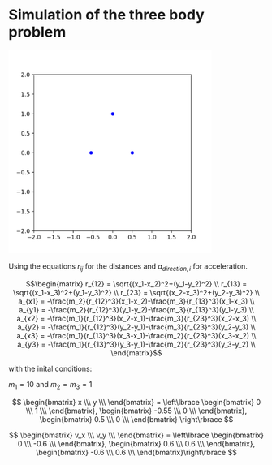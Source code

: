 # Simulation of the three body problem

<img src="animation/animation_00_speed.gif" width="400">

Using the equations $r_{ij}$ for the distances and $a_{direction, i}$ for acceleration.

``` math
\begin{matrix}
r_{12} = \sqrt{(x_1-x_2)^2+(y_1-y_2)^2} \\
r_{13} = \sqrt{(x_1-x_3)^2+(y_1-y_3)^2} \\
r_{23} = \sqrt{(x_2-x_3)^2+(y_2-y_3)^2} \\
a_{x1} = -\frac{m_2}{r_{12}^3}(x_1-x_2)-\frac{m_3}{r_{13}^3}(x_1-x_3) \\
a_{y1} = -\frac{m_2}{r_{12}^3}(y_1-y_2)-\frac{m_3}{r_{13}^3}(y_1-y_3) \\
a_{x2} = -\frac{m_1}{r_{12}^3}(x_2-x_1)-\frac{m_3}{r_{23}^3}(x_2-x_3) \\
a_{y2} = -\frac{m_1}{r_{12}^3}(y_2-y_1)-\frac{m_3}{r_{23}^3}(y_2-y_3) \\
a_{x3} = -\frac{m_1}{r_{13}^3}(x_3-x_1)-\frac{m_2}{r_{23}^3}(x_3-x_2) \\
a_{y3} = -\frac{m_1}{r_{13}^3}(y_3-y_1)-\frac{m_2}{r_{23}^3}(y_3-y_2) \\
\end{matrix}
```

with the inital conditions:

$m_1=10$ and $m_2=m_3=1$

$$
\begin{bmatrix}
    x \\\
    y \\\
\end{bmatrix} = \left\lbrace
\begin{bmatrix}
    0 \\\
    1 \\\
\end{bmatrix}, 
\begin{bmatrix}
    -0.55 \\\
    0 \\\
\end{bmatrix},
\begin{bmatrix}
    0.5 \\\
    0 \\\
\end{bmatrix} \right\rbrace
$$

$$
\begin{bmatrix}
    v_x \\\
    v_y \\\
\end{bmatrix} = \left\lbrace
\begin{bmatrix}
    0 \\\
    -0.6 \\\
\end{bmatrix},
\begin{bmatrix}
    0.6 \\\
    0.6 \\\
\end{bmatrix}, 
\begin{bmatrix}
    -0.6 \\\
    0.6 \\\
\end{bmatrix}\right\rbrace
$$